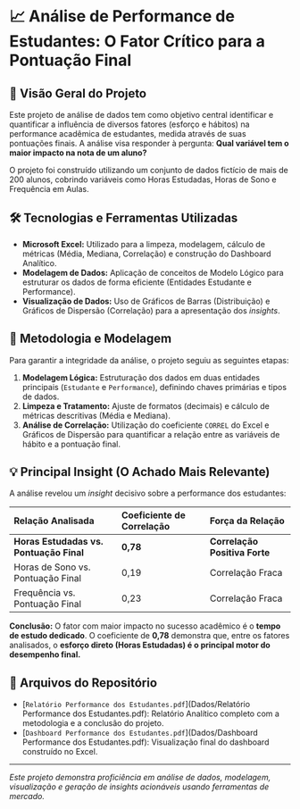 # 📈 Análise de Performance de Estudantes: O Fator Crítico para a Pontuação Final

## 🎯 Visão Geral do Projeto

Este projeto de análise de dados tem como objetivo central identificar e quantificar a influência de diversos fatores (esforço e hábitos) na performance acadêmica de estudantes, medida através de suas pontuações finais. A análise visa responder à pergunta: **Qual variável tem o maior impacto na nota de um aluno?**

O projeto foi construído utilizando um conjunto de dados fictício de mais de 200 alunos, cobrindo variáveis como Horas Estudadas, Horas de Sono e Frequência em Aulas.

## 🛠️ Tecnologias e Ferramentas Utilizadas

* **Microsoft Excel:** Utilizado para a limpeza, modelagem, cálculo de métricas (Média, Mediana, Correlação) e construção do Dashboard Analítico.
* **Modelagem de Dados:** Aplicação de conceitos de Modelo Lógico para estruturar os dados de forma eficiente (Entidades Estudante e Performance).
* **Visualização de Dados:** Uso de Gráficos de Barras (Distribuição) e Gráficos de Dispersão (Correlação) para a apresentação dos *insights*.

## 🔑 Metodologia e Modelagem

Para garantir a integridade da análise, o projeto seguiu as seguintes etapas:

1.  **Modelagem Lógica:** Estruturação dos dados em duas entidades principais (`Estudante` e `Performance`), definindo chaves primárias e tipos de dados.
2.  **Limpeza e Tratamento:** Ajuste de formatos (decimais) e cálculo de métricas descritivas (Média e Mediana).
3.  **Análise de Correlação:** Utilização do coeficiente `CORREL` do Excel e Gráficos de Dispersão para quantificar a relação entre as variáveis de hábito e a pontuação final.

## 💡 Principal Insight (O Achado Mais Relevante)

A análise revelou um *insight* decisivo sobre a performance dos estudantes:

| Relação Analisada | Coeficiente de Correlação | Força da Relação |
| :--- | :--- | :--- |
| **Horas Estudadas vs. Pontuação Final** | **0,78** | **Correlação Positiva Forte** |
| Horas de Sono vs. Pontuação Final | 0,19 | Correlação Fraca |
| Frequência vs. Pontuação Final | 0,23 | Correlação Fraca |

**Conclusão:** O fator com maior impacto no sucesso acadêmico é o **tempo de estudo dedicado**. O coeficiente de **0,78** demonstra que, entre os fatores analisados, o **esforço direto (Horas Estudadas) é o principal motor do desempenho final.**

## 📂 Arquivos do Repositório

* [`Relatório Performance dos Estudantes.pdf`](Dados/Relatório Performance dos Estudantes.pdf): Relatório Analítico completo com a metodologia e a conclusão do projeto.
* [`Dashboard Performance dos Estudantes.pdf`](Dados/Dashboard Performance dos Estudantes.pdf): Visualização final do dashboard construído no Excel.

---
*Este projeto demonstra proficiência em análise de dados, modelagem, visualização e geração de insights acionáveis usando ferramentas de mercado.*
